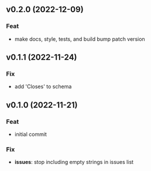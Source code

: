 ## v0.2.0 (2022-12-09)

### Feat

- make docs, style, tests, and build bump patch version

## v0.1.1 (2022-11-24)

### Fix

- add 'Closes' to schema

## v0.1.0 (2022-11-21)

### Feat

- initial commit

### Fix

- **issues**: stop including empty strings in issues list
